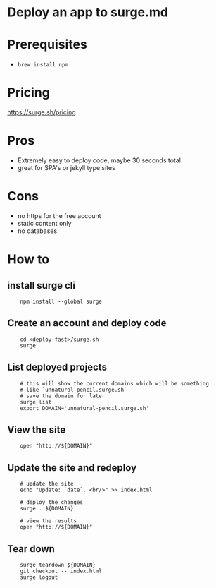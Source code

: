 
# Deploy an app to surge.md 


# Prerequisites

- `brew install npm`

# Pricing

https://surge.sh/pricing


# Pros

- Extremely easy to deploy code, maybe 30 seconds total.
- great for SPA's or jekyll type sites


# Cons

- no https for the free account
- static content only
- no databases


# How to

## install surge cli
        
        npm install --global surge


## Create an account and deploy code

        cd <deploy-fast>/surge.sh
        surge


## List deployed projects

        # this will show the current domains which will be something 
        # like `unnatural-pencil.surge.sh`
        # save the domain for later
        surge list
        export DOMAIN='unnatural-pencil.surge.sh'


## View the site

        open "http://${DOMAIN}"


## Update the site and redeploy

        # update the site
        echo "Update: `date`. <br/>" >> index.html

        # deploy the changes
        surge . ${DOMAIN}

        # view the results
        open "http://${DOMAIN}"


## Tear down

        surge teardown ${DOMAIN}
        git checkout -- index.html
        surge logout
